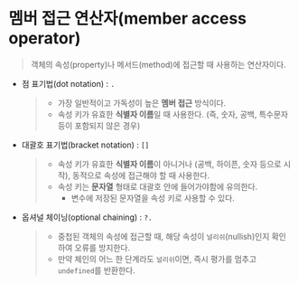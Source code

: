 # 멤버 접근 연산자(member access operator)

> 객체의 속성(property)나 메서드(method)에 접근할 때 사용하는 연산자이다.

- 점 표기법(dot notation) : `.`

  > - 가장 일반적이고 가독성이 높은 **멤버 접근** 방식이다.
  > - 속성 키가 유효한 **식별자 이름**일 때 사용한다. (즉, 숫자, 공백, 특수문자 등이 포함되지 않은 경우)

- 대괄호 표기법(bracket notation) : `[]`

  > - 속성 키가 유효한 **식별자 이름**이 아니거나 (공백, 하이픈, 숫자 등으로 시작), 동적으로 속성에 접근해야 할 때 사용한다.
  > - 속성 키는 **문자열** 형태로 대괄호 안에 들어가야함에 유의한다.
  >   - 변수에 저장된 문자열을 속성 키로 사용할 수 있다.

- 옵셔널 체이닝(optional chaining) : `?.`

  > - 중첩된 객체의 속성에 접근할 때, 해당 속성이 `널리쉬`(nullish)인지 확인하여 오류를 방지한다.
  > - 만약 체인의 어느 한 단계라도 `널리쉬`이면, 즉시 평가를 멈추고 `undefined`를 반환한다.
